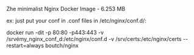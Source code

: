 Zhe minimalist Nginx Docker Image - 6.253 MB

ex: just put your conf in .conf files in /etc/nginx/conf.d/:

docker run -dit -p 80:80 -p443:443 -v /srvémy_nginx_conf_d:/etc/nginx/conf.d   -v /srv/certs:/etc/nginx/certs --restart=always  boutch/nginx
